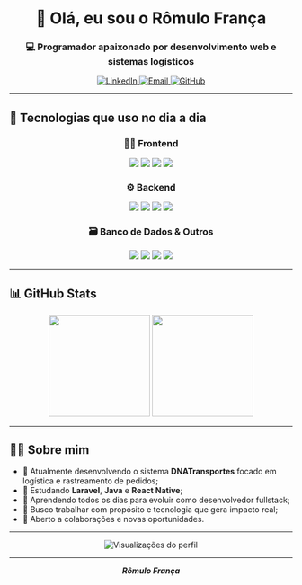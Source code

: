 <h1 align="center">👋 Olá, eu sou o <strong>Rômulo França</strong></h1>
<h3 align="center">💻 Programador apaixonado por desenvolvimento web e sistemas logísticos</h3>

<p align="center">
  <a href="https://www.linkedin.com/in/rômulo-frança-b256452b0" target="_blank">
    <img src="https://img.shields.io/badge/-LinkedIn-0077B5?style=for-the-badge&logo=linkedin&logoColor=white" alt="LinkedIn"/>
  </a>
  <a href="mailto:seuemail@exemplo.com" target="_blank">
    <img src="https://img.shields.io/badge/-Email-D14836?style=for-the-badge&logo=gmail&logoColor=white" alt="Email"/>
  </a>
  <a href="https://github.com/romullo-dev" target="_blank">
    <img src="https://img.shields.io/badge/-GitHub-333333?style=for-the-badge&logo=github&logoColor=white" alt="GitHub"/>
  </a>
</p>

---

## 🚀 Tecnologias que uso no dia a dia

<div align="center">

### 👨‍🎨 Frontend
<img src="https://img.shields.io/badge/HTML5-E34F26?style=for-the-badge&logo=html5&logoColor=white"/>
<img src="https://img.shields.io/badge/CSS3-1572B6?style=for-the-badge&logo=css3&logoColor=white"/>
<img src="https://img.shields.io/badge/JavaScript-F7DF1E?style=for-the-badge&logo=javascript&logoColor=black"/>
<img src="https://img.shields.io/badge/TypeScript-007ACC?style=for-the-badge&logo=typescript&logoColor=white"/>

### ⚙️ Backend
<img src="https://img.shields.io/badge/PHP-777BB4?style=for-the-badge&logo=php&logoColor=white"/>
<img src="https://img.shields.io/badge/Laravel-FF2D20?style=for-the-badge&logo=laravel&logoColor=white"/>
<img src="https://img.shields.io/badge/Java-ED8B00?style=for-the-badge&logo=java&logoColor=white"/>
<img src="https://img.shields.io/badge/C%23-239120?style=for-the-badge&logo=c-sharp&logoColor=white"/>

### 🗃️ Banco de Dados & Outros
<img src="https://img.shields.io/badge/MySQL-005C84?style=for-the-badge&logo=mysql&logoColor=white"/>
<img src="https://img.shields.io/badge/Git-F05032?style=for-the-badge&logo=git&logoColor=white"/>
<img src="https://img.shields.io/badge/XAMPP-FB7A24?style=for-the-badge&logo=xampp&logoColor=white"/>
<img src="https://img.shields.io/badge/Figma-F24E1E?style=for-the-badge&logo=figma&logoColor=white"/>

</div>

---

## 📊 GitHub Stats

<p align="center">
  <img height="180em" src="https://github-readme-stats.vercel.app/api?username=romullo-dev&show_icons=true&theme=dracula&include_all_commits=true&count_private=true"/>
  <img height="180em" src="https://github-readme-stats.vercel.app/api/top-langs/?username=romullo-dev&layout=compact&langs_count=7&theme=dracula"/>
</p>

---

## 👨‍💻 Sobre mim

- 🔭 Atualmente desenvolvendo o sistema **DNATransportes** focado em logística e rastreamento de pedidos;
- 🧠 Estudando **Laravel**, **Java** e **React Native**;
- 🌱 Aprendendo todos os dias para evoluir como desenvolvedor fullstack;
- 🚀 Busco trabalhar com propósito e tecnologia que gera impacto real;
- 🤝 Aberto a colaborações e novas oportunidades.

---

<p align="center">
  <img src="https://komarev.com/ghpvc/?username=romullo-dev&color=blue" alt="Visualizações do perfil"/>
</p>

---

<p align="center">
  <i><strong>Rômulo França</strong></i><br>
</p>
